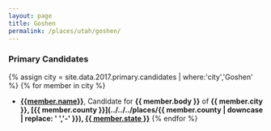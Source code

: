 ```yaml
---
layout: page
title: Goshen
permalink: /places/utah/goshen/
---
```


### Primary Candidates
{% assign city = site.data.2017.primary.candidates | where:'city','Goshen' %}
{% for member in city  %}
- <strong>[{{member.name}}](../../../people/{{member.id}})</strong>, Candidate for <strong>{{ member.body }}</strong> of <strong>{{ member.city }}, [{{ member.county }}](../../../places/{{ member.county | downcase | replace: ' ','-' }}), [{{ member.state }}](../../../places)</strong>
{% endfor %}
